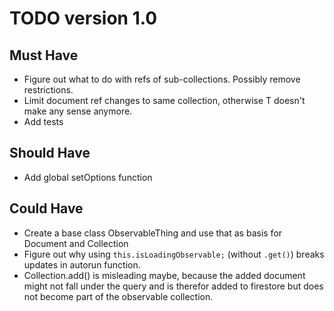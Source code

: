 # TODO version 1.0

## Must Have

- Figure out what to do with refs of sub-collections. Possibly remove restrictions.
- Limit document ref changes to same collection, otherwise T doesn't make any
  sense anymore.
- Add tests

## Should Have

- Add global setOptions function

## Could Have

- Create a base class ObservableThing and use that as basis for Document and
  Collection
- Figure out why using `this.isLoadingObservable;` (without `.get()`) breaks
  updates in autorun function.
- Collection.add() is misleading maybe, because the added document might not
  fall under the query and is therefor added to firestore but does not become
  part of the observable collection.
